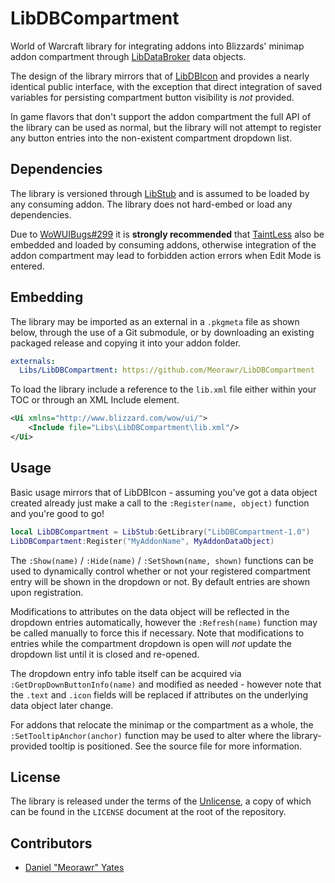 # LibDBCompartment

World of Warcraft library for integrating addons into Blizzards' minimap addon compartment through [LibDataBroker](https://github.com/tekkub/libdatabroker-1-1) data objects.

The design of the library mirrors that of [LibDBIcon](https://www.curseforge.com/wow/addons/libdbicon-1-0) and provides a nearly identical public interface, with the exception that direct integration of saved variables for persisting compartment button visibility is *not* provided.

In game flavors that don't support the addon compartment the full API of the library can be used as normal, but the library will not attempt to register any button entries into the non-existent compartment dropdown list.

## Dependencies

The library is versioned through [LibStub](https://www.curseforge.com/wow/addons/libstub) and is assumed to be loaded by any consuming addon. The library does not hard-embed or load any dependencies.

Due to [WoWUIBugs#299](https://github.com/Stanzilla/WoWUIBugs/issues/299) it is **strongly recommended** that [TaintLess](https://www.townlong-yak.com/addons/taintless) also be embedded and loaded by consuming addons, otherwise integration of the addon compartment may lead to forbidden action errors when Edit Mode is entered.

## Embedding

The library may be imported as an external in a `.pkgmeta` file as shown below, through the use of a Git submodule, or by downloading an existing packaged release and copying it into your addon folder.

```yaml
externals:
  Libs/LibDBCompartment: https://github.com/Meorawr/LibDBCompartment
```

To load the library include a reference to the `lib.xml` file either within your TOC or through an XML Include element.

```xml
<Ui xmlns="http://www.blizzard.com/wow/ui/">
    <Include file="Libs\LibDBCompartment\lib.xml"/>
</Ui>
```

## Usage

Basic usage mirrors that of LibDBIcon - assuming you've got a data object created already just make a call to the `:Register(name, object)` function and you're good to go!

```lua
local LibDBCompartment = LibStub:GetLibrary("LibDBCompartment-1.0")
LibDBCompartment:Register("MyAddonName", MyAddonDataObject)
```

The `:Show(name)` / `:Hide(name)` / `:SetShown(name, shown)` functions can be used to dynamically control whether or not your registered compartment entry will be shown in the dropdown or not. By default entries are shown upon registration.

Modifications to attributes on the data object will be reflected in the dropdown entries automatically, however the `:Refresh(name)` function may be called manually to force this if necessary. Note that modifications to entries while the compartment dropdown is open will _not_ update the dropdown list until it is closed and re-opened.

The dropdown entry info table itself can be acquired via `:GetDropDownButtonInfo(name)` and modified as needed - however note that the `.text` and `.icon` fields will be replaced if attributes on the underlying data object later change.

For addons that relocate the minimap or the compartment as a whole, the `:SetTooltipAnchor(anchor)` function may be used to alter where the library-provided tooltip is positioned. See the source file for more information.

## License

The library is released under the terms of the [Unlicense](https://unlicense.org/), a copy of which can be found in the `LICENSE` document at the root of the repository.

## Contributors

* [Daniel "Meorawr" Yates](https://github.com/meorawr)
